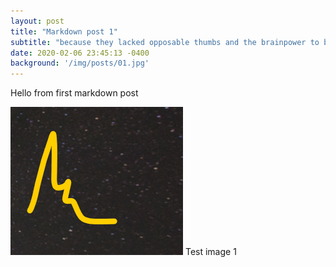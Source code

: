 ```yaml
---
layout: post
title: "Markdown post 1"
subtitle: "because they lacked opposable thumbs and the brainpower to build a space program."
date: 2020-02-06 23:45:13 -0400
background: '/img/posts/01.jpg'
---
```


Hello from first markdown post

![](../assets/2020-02-06-15-09-17.png)
Test image 1